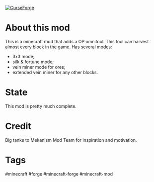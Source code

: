 [![CurseForge](http://cf.way2muchnoise.eu/full_243076_downloads.svg)](https://www.curseforge.com/minecraft/mc-mods/wantedomnitool-1-12-2)
# About this mod

This is a minecraft mod that adds a OP omnitool.
This tool can harvest almost every block in the game.
Has several modes:
 - 3x3 mode; 
 - silk & fortune mode;
 - vein miner mode for ores;
 - extended vein miner for any other blocks.

# State

This mod is pretty much complete.

# Credit

Big tanks to Mekanism Mod Team for inspiration and motivation. 

# Tags

#minecraft #forge #minecraft-forge #minecraft-mod